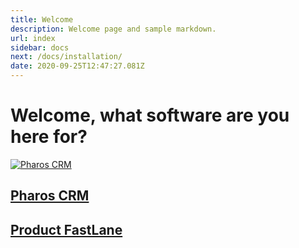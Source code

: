 ```yaml
---
title: Welcome
description: Welcome page and sample markdown.
url: index
sidebar: docs
next: /docs/installation/
date: 2020-09-25T12:47:27.081Z
---
```

# Welcome, what software are you here for?


[<img alt="Pharos CRM" src="/uploads/pharos-crm.png">](/docs/pfl)


## [Pharos CRM](/docs/crm)

## [Product FastLane](/docs/pfl)

<!-- # Introduction

Docc is a starter theme for \[Gridsome](https://gridsome.org/) which is a static site generator powered by Vue. It allows you to quickly start writing your technical documentation for any kind of project.

## Fast by default

This is the catchphrase of Gridsome and true in any sense of the word. Static site generators output plain html files and have other great features like image processing and lazy-loading. After Serving the initial html, Gridsome site turn into a snappy single page application.

If I may quote Gridsome themselves:

> Gridsome builds ultra performance into every page automatically. You get code splitting, asset optimization, progressive images, and link prefetching out of the box. With Gridsome you get almost perfect page speed scores by default.

In combination with \[Netlify](https://www.netlify.com/) this theme gives you a perfect Lighthouse score out of the box.

## Simple Navigation

Any good documentation has great navigation. This theme has support for an organized sidebar fore cross-page navigation as well as an autmatic generated table of contents for each page in your documentation.

## Search

The search component which is shipped with this theme, automatically indexes all headlines in your markdown pages and provides instant client side search powered by \[Fuse.js](https://fusejs.io/).

## Dark Mode

This seems to be a must have for any site in current year. Click the icon at the top of the page and try it out for yourself!

## TailwindCSS

This starter uses \[TailwindCSS](https://tailwindcss.com/) for layout and styling. You can easily configure it by editing the \`tailwind.config.js\` file. \[PurgeCSS](https://purgecss.com/) is included as well to keep the bundle size as low as possible and the website fast and snappy!

### Changing Colors

The most inportant colors are defined in the \`src/layouts/Default.vue\` file at the top of the \`style\` block via CSS variables. If you want to change the primary color to orange for example, you would simply touch that value there.

\`\`\`css
:rrot {
  --color-ui-primary: theme('colors.orange.600');
}
\`\`\`

## Make it your own

Of course this is just a starter to quickly get you going. After downloading and installing you can do whatever you want with this theme. Check out the \`src\` folder and take a look at the components.

Docc uses \[TailwindCSS](https://tailwindcss.com/). Colors and spacing can easily configured. To change the accent color, you only need to touch a single line in the code.

Don't like how something was designed or implemented? Just change the code and \*\*make it your way\*\*.

### Contribute

If you find any spelling mistakes or have improvements to offer, I am open to anyone who has ideas and wants to contribute to this starter theme. -->